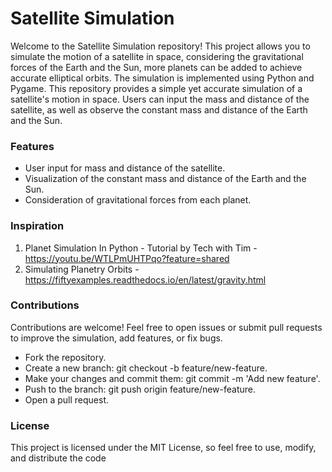 # Satellite Simulation 
Welcome to the Satellite Simulation repository! This project allows you to simulate the motion of a satellite in space, considering the gravitational forces of the Earth and the Sun, more planets can be added to achieve accurate elliptical orbits. The simulation is implemented using Python and Pygame.
This repository provides a simple yet accurate simulation of a satellite's motion in space. Users can input the mass and distance of the satellite, as well as observe the constant mass and distance of the Earth and the Sun.

### Features 

- User input for mass and distance of the satellite.
- Visualization of the constant mass and distance of the Earth and the Sun.
- Consideration of gravitational forces from each planet.

### Inspiration 

1. Planet Simulation In Python - Tutorial by Tech with Tim - https://youtu.be/WTLPmUHTPqo?feature=shared
2. Simulating Planetry Orbits - https://fiftyexamples.readthedocs.io/en/latest/gravity.html

### Contributions 
Contributions are welcome! Feel free to open issues or submit pull requests to improve the simulation, add features, or fix bugs.

- Fork the repository.
- Create a new branch: git checkout -b feature/new-feature.
- Make your changes and commit them: git commit -m 'Add new feature'.
- Push to the branch: git push origin feature/new-feature.
- Open a pull request.

### License 
This project is licensed under the MIT License, so feel free to use, modify, and distribute the code
